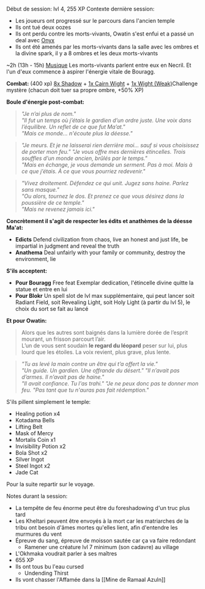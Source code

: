 Début de session: lvl 4, 255 XP
Contexte dernière session:
- Les joueurs ont progressé sur le parcours dans l'ancien temple
- Ils ont tué deux oozes
- Ils ont perdu contre les morts-vivants, Owatin s'est enfui et a passé un deal avec [Onyx](https://pathbuilder2e.com/launch.html?build=1112908)
- Ils ont été amenés par les morts-vivants dans la salle avec les ombres et la divine spark, il y a 8 ombres et les deux morts-vivants

~2h (13h - 15h)
[Musique](https://www.youtube.com/watch?v=J3IKi_vLtlw)
Les morts-vivants parlent entre eux en Necril. Et l'un d'eux commence à aspirer l'énergie vitale de Bouragg.

**Combat:** (400 xp)
[8x Shadow](https://2e.aonprd.com/Monsters.aspx?ID=3186) + [1x Cairn Wight](https://2e.aonprd.com/Monsters.aspx?ID=859) + [1x Wight (Weak)](https://2e.aonprd.com/Monsters.aspx?ID=3239&Weak=true&NoRedirect=1)Challenge mystère (chacun doit tuer sa propre ombre, +50% XP) 

**Boule d'énergie post-combat:**
>_"Je n’ai plus de nom."_  
  _"Il fut un temps où j’étais le gardien d’un ordre juste. Une voix dans l’équilibre. Un reflet de ce que  fut Ma’at."_   
  _"Mais ce monde... n'écoute plus la déesse."_

>_"Je meurs. Et je ne laisserai rien derrière moi... sauf si vous choisissez de porter mon feu."_
>_"Je vous offre mes dernières étincelles. Trois souffles d’un monde ancien, brûlés par le temps."_  
  _"Mais en échange, je vous demande un serment. Pas à moi. Mais à ce que j’étais. À ce que vous pourriez redevenir."_

>_"Vivez droitement. Défendez ce qui unit. Jugez sans haine. Parlez sans masque."_  
  _"Ou alors, tournez le dos. Et prenez ce que vous désirez dans la poussière de ce temple."_  
  _"Mais ne revenez jamais ici."_
  
**Concrètement il s'agit de respecter les édits et anathèmes de la déesse Ma'at:**
- **Edicts** Defend civilization from chaos, live an honest and just life, be impartial in judgment and reveal the truth  
- **Anathema** Deal unfairly with your family or community, destroy the environment, lie

**S'ils acceptent:**
- **Pour Bouragg** Free feat Exemplar dedication, l'étincelle divine quitte la statue et entre en lui
- **Pour Blokr** Un spell slot de lvl max supplémentaire, qui peut lancer soit Radiant Field, soit Revealing Light, soit Holy Light (à partir du lvl 5), le choix du sort se fait au lancé

**Et pour Owatin:**
>Alors que les autres sont baignés dans la lumière dorée de l’esprit mourant, un frisson parcourt l’air.  
  L’un de vous sent soudain **le regard du léopard** peser sur lui, plus lourd que les étoiles. 
  La voix revient, plus grave, plus lente.

>_"Tu as levé la main contre un être qui t’a offert la vie."_  
  _"Un guide. Un gardien. Une offrande du désert."_
  _"Il n’avait pas d’armes. Il n’avait pas de haine."  
  "Il avait confiance. Tu l'as trahi."_
>_"Je ne peux donc pas te donner mon feu._
>_"Pas tant que tu n'auras pas fait rédemption."_

S'ils pillent simplement le temple:
- Healing potion x4
- Kotadama Bells
- Lifting Belt
- Mask of Mercy
- Mortalis Coin x1
- Invisibility Potion x2
- Bola Shot x2
- Silver Ingot
- Steel Ingot x2
- Jade Cat

Pour la suite repartir sur le voyage.

  
Notes durant la session:
- La tempête de feu énorme peut être du foreshadowing d'un truc plus tard
- Les Kheltari peuvent être envoyés à la mort car les matriarches de la tribu ont besoin d'âmes mortes qu'elles lient, afin d'entendre les murmures du vent
- Épreuve du sang, épreuve de moisson sautée car ça va faire redondant
	- Ramener une créature lvl 7 minimum (son cadavre) au village
- L'Okhmaka voudrait parler à ses maîtres
- 655 XP
- Ils ont tous bu l'eau cursed
	- Undending Thirst
- Ils vont chasser l'Affamée dans la [[Mine de Ramaal Azuln]]


